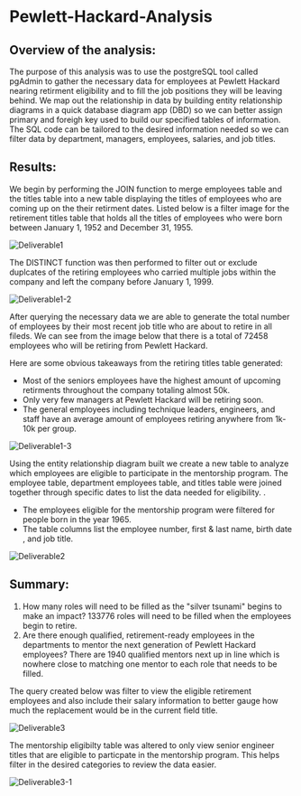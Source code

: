 # Pewlett-Hackard-Analysis

## Overview of the analysis:
The purpose of this analysis was to use the postgreSQL tool called pgAdmin to gather the necessary data for employees at Pewlett Hackard nearing retirment eligibility and to fill the job positions they will be leaving behind. We map out the relationship in data by building entity relationship diagrams in a quick database diagram app (DBD) so we can better assign primary and foreigh key used to build our specified tables of information. The SQL code can be tailored to the desired information needed so we can filter data by department, managers, employees, salaries, and job titles.

## Results:
We begin by performing the JOIN function to merge employees table and the titles table into a new table displaying the titles of employees who are coming up on the their retirment dates. Listed below is a filter image for the retirement titles table that holds all the titles of employees who were born between January 1, 1952 and December 31, 1955.

![Deliverable1](https://user-images.githubusercontent.com/118647523/215585354-8971f066-4eb1-417a-85ad-eea8f8722f6b.png)

The DISTINCT function was then performed to filter out or exclude duplcates of the retiring employees who carried multiple jobs within the company and left the company before January 1, 1999.

![Deliverable1-2](https://user-images.githubusercontent.com/118647523/215585363-518e12b3-04ea-4941-a44f-978f9875af60.png)

After querying the necessary data we are able to generate the total number of employees by their most recent job title who are about to retire in all fileds. We can see from the image below that there is a total of 72458 employees who will be retiring from Pewlett Hackard. 

Here are some obvious takeaways from the retiring titles table generated:
  * Most of the seniors employees have the highest amount of upcoming retirments throughout the company totaling almost 50k.
  * Only very few managers at Pewlett Hackard will be retiring soon.
  * The general employees including technique leaders, engineers, and staff have an average amount of employees retiring anywhere from 1k-10k per group.

![Deliverable1-3](https://user-images.githubusercontent.com/118647523/215585376-9e63171a-2495-46c1-bfc8-04e54c1951be.png)

Using the entity relationship diagram built we create a new table to analyze which employees are eligible to participate in the mentorship program. The employee table, department employees table, and titles table were joined together through specific dates to list the data needed for eligibility. .

  * The employees eligible for the mentorship program were filtered for people born in the year 1965.
  * The table columns list the employee number, first & last name, birth date , and job title. 

![Deliverable2](https://user-images.githubusercontent.com/118647523/215585386-1c346a84-00bf-4f9d-b0d6-f6ee3901b7ba.png)

## Summary:
  1. How many roles will need to be filled as the "silver tsunami" begins to make an impact?
  133776 roles will need to be filled when the employees begin to retire.
  2. Are there enough qualified, retirement-ready employees in the departments to mentor the next generation of Pewlett Hackard employees? 
  There are 1940 qualified mentors next up in line which is nowhere close to matching one mentor to each role that needs to be filled.
 
The query created below was filter to view the eligible retirement employees and also include their salary information to better gauge how much the replacement would be in the current field title.

![Deliverable3](https://user-images.githubusercontent.com/118647523/215633688-7aa2e60f-8f21-449f-8c5e-10638b72676e.png)

The mentorship eligibilty table was altered to only view senior engineer titles that are eligible to particpate in the mentorship program. This helps filter in the desired categories to review the data easier.

![Deliverable3-1](https://user-images.githubusercontent.com/118647523/215634451-bb860af1-0182-4db3-a82c-756150d4ce5e.png)
